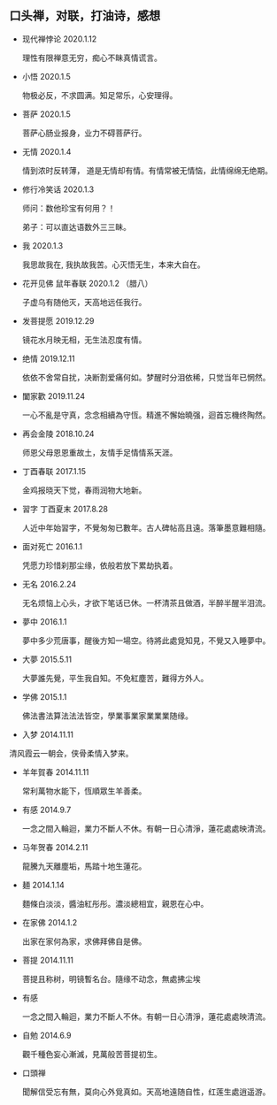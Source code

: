 ## 口头禅，对联，打油诗，感想 

* 现代禅悖论 2020.1.12

  理性有限禅意无穷，痴心不眛真情谎言。

* 小悟 2020.1.5

  物极必反，不求圆满。知足常乐，心安理得。

* 菩萨 2020.1.5

  菩萨心肠业报身，业力不碍菩萨行。

* 无情 2020.1.4

  情到浓时反转薄， 道是无情却有情。有情常被无情恼，此情绵绵无绝期。
  
* 修行冷笑话 2020.1.3
  
  师问：数他珍宝有何用？！

  弟子：可以直达语数外三三眛。
  
* 我 2020.1.3

  我思故我在, 我执故我苦。心灭悟无生，本来大自在。

* 花开见佛 鼠年春联 2020.1.2 （腊八）

  子虚乌有随他灭，天高地远任我行。

* 发菩提愿 2019.12.29

  镜花水月映无相，无生法忍度有情。

* 绝情 2019.12.11

  依依不舍常自扰，决断割爱痛何如。梦醒时分泪依稀，只觉当年已惘然。
 
* 闔家歡 2019.11.24

  一心不亂是守真，念念相續為守恆。精進不懈始曉强，迴首忘機终陶然。
  
* 再会金陵 2018.10.24

  师恩父母恩恩重故土，友情手足情情系天涯。

* 丁酉春联 2017.1.15
  
  金鸡报晓天下觉，春雨润物大地新。

* 習字 丁酉夏末 2017.8.28

  人近中年始習字，不覺匆匆已數年。古人碑帖高且遠。落筆墨意難相隨。

* 面对死亡 2016.1.1
  
  凭愿力珍惜刹那尘缘，依般若放下累劫执着。

* 无名 2016.2.24

  无名烦恼上心头，才欲下笔话已休。一杯清茶且做酒，半醉半醒半泪流。
  
* 夢中 2016.1.1
  
  夢中多少荒唐事，醒後方知一場空。待將此處覓知見，不覺又入睡夢中。
  
* 大夢 2015.5.11
  
  大夢誰先覺，平生我自知。不免紅塵苦，難得方外人。  
  
* 学佛 2015.1.1
  
  佛法書法算法法法皆空，學業事業家業業業随缘。
  
 * 入梦 2014.11.11
 
  清风霞云一朝会，侠骨柔情入梦来。
  
* 羊年賀春 2014.11.11
  
  常利萬物水能下，恆順眾生羊善柔。
  
* 有感 2014.9.7

  一念之間入輪迴，業力不斷人不休。有朝一日心清淨，蓮花處處映清流。
  
* 马年贺春 2014.2.11

  龍騰九天離塵垢，馬踏十地生蓮花。
  
* 麺 2014.1.14

  麵條白淡淡，醬油紅彤彤。濃淡總相宜，親恩在心中。
  
* 在家佛 2014.1.2

  出家在家何為家，求佛拜佛自是佛。
  
* 菩提 2014.11.11

  菩提且称树，明镜暫名台。隨缘不动念，無處拂尘埃
  
* 有感
  
  一念之間入輪迴，業力不斷人不休。有朝一日心清淨，蓮花處處映清流。
  
* 自勉 2014.6.9

  觀千種色妄心漸滅，見萬般苦菩提初生。
  
* 口頭禅
  
  聞解信受忘有無，莫向心外覓真如。天高地遠随自性，红莲生處逍遥游。

